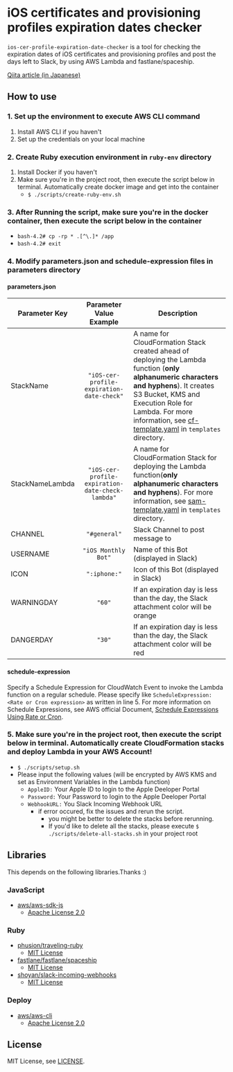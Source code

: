 # iOS certificates and provisioning profiles expiration dates checker
`ios-cer-profile-expiration-date-checker` is a tool for checking the expiration dates of iOS certificates and provisioning profiles and post the days left to Slack, by using AWS Lambda and fastlane/spaceship.

[Qiita article (in Japanese)](https://qiita.com/mii-chan/items/3a9d9f45b2c370372d45)

## How to use
### 1. Set up the environment to execute AWS CLI command
 1. Install AWS CLI if you haven't
 2. Set up the credentials on your local machine

### 2. Create Ruby execution environment in `ruby-env` directory
 1. Install Docker if you haven't
 2. Make sure you're in the project root, then execute the script below in terminal. Automatically create docker image and get into the container
    - `$ ./scripts/create-ruby-env.sh`

### 3. After Running the script, make sure you're in the docker container, then execute the script below in the container
* `bash-4.2# cp -rp * .[^\.]* /app`
* `bash-4.2# exit`

### 4. Modify parameters.json and schedule-expression files in parameters directory

#### parameters.json

Parameter Key | Parameter Value Example | Description
---|:---:|---
StackName| `"iOS-cer-profile-expiration-date-check"` | A name for CloudFormation Stack created ahead of deploying the Lambda function (**only alphanumeric characters and hyphens**). It creates S3 Bucket, KMS and Execution Role for Lambda. For more information, see [cf-template.yaml](/templates/cf-template.yaml) in `templates` directory.
StackNameLambda| `"iOS-cer-profile-expiration-date-check-lambda"` | A name for CloudFormation Stack for deploying the Lambda function(**only alphanumeric characters and hyphens**). For more information, see [sam-template.yaml](/templates/sam-template.yaml) in `templates` directory.
CHANNEL|`"#general"`| Slack Channel to post message to
USERNAME|`"iOS Monthly Bot"`| Name of this Bot (displayed in Slack)
ICON|`":iphone:"`| Icon of this Bot (displayed in Slack)
WARNINGDAY|`"60"`| If an expiration day is less than the day, the Slack attachment color will be orange
DANGERDAY|`"30"`| If an expiration day is less than the day, the Slack attachment color will be red

#### schedule-expression
Specify a Schedule Expression for CloudWatch Event to invoke the Lambda function on a regular schedule. Please specify like `ScheduleExpression: <Rate or Cron expression>` as written in line 5. For more information on Schedule Expressions, see AWS official Document, [Schedule Expressions Using Rate or Cron](http://docs.aws.amazon.com/ja_jp/lambda/latest/dg/tutorial-scheduled-events-schedule-expressions.html).

### 5. Make sure you're in the project root, then execute the script below in terminal. Automatically create CloudFormation stacks and deploy Lambda in your AWS Account!
- `$ ./scripts/setup.sh`
- Please input the following values (will be encrypted by AWS KMS and set as Environment Variables in the Lambda function)
  * `AppleID:` Your Apple ID to login to the Apple Deeloper Portal
  * `Password:` Your Password to login to the Apple Deeloper Portal
  * `WebhookURL:` You Slack Incoming Webhook URL
    - if error occured, fix the issues and rerun the script.
      * you might be better to delete the stacks before rerunning.
      * If you'd like to delete all the stacks, please execute `$ ./scripts/delete-all-stacks.sh` in your project root

## Libraries
This depends on the following libraries.Thanks :)
### JavaScript
 - [aws/aws-sdk-js](https://github.com/aws/aws-sdk-js)
   * [Apache License 2.0](https://github.com/aws/aws-sdk-js/blob/master/LICENSE.txt)

### Ruby
 - [phusion/traveling-ruby](https://github.com/phusion/traveling-ruby)
   * [MIT License](https://github.com/phusion/traveling-ruby/blob/master/LICENSE.md)
 - [fastlane/fastlane/spaceship](https://github.com/fastlane/fastlane/tree/master/spaceship)
   * [MIT License](https://github.com/fastlane/fastlane/blob/master/LICENSE)
 - [shoyan/slack-incoming-webhooks](https://github.com/shoyan/slack-incoming-webhooks)
   * [MIT License](https://github.com/shoyan/slack-incoming-webhooks/blob/master/LICENSE.txt)

### Deploy
 - [aws/aws-cli](https://github.com/aws/aws-cli)
   * [Apache License 2.0](https://github.com/aws/aws-cli/blob/develop/LICENSE.txt)

## License
MIT License, see [LICENSE](/LICENSE).

